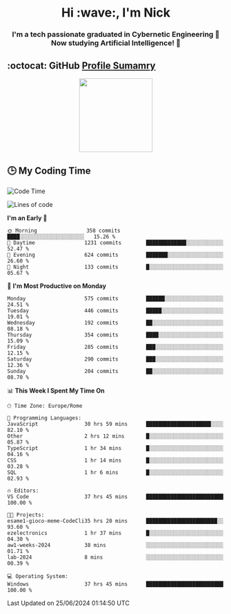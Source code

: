 <h1 align="center">Hi :wave:, I'm Nick</h1>

<h3 align="center">I'm a tech passionate graduated in Cybernetic Engineering 🤖<br>
Now studying Artificial Intelligence! 🧠</h3>


## :octocat: GitHub <a href="https://github.com/vn7n24fzkq/github-profile-summary-cards">Profile Sumamry</a>

<p align="center">
   <img style="height:170px;display:inline-block"  src="http://github-profile-summary-cards.vercel.app/api/cards/profile-details?username=CodeClimberNT&theme=github_dark" />
<!--    <img style="height:170px;display:inline-block"  src="http://github-profile-summary-cards.vercel.app/api/cards/repos-per-language?username=CodeClimberNT&theme=github_dark&exclude=" /> -->
</p>

 ## :clock3: My Coding Time 
 
<!--START_SECTION:waka-->
![Code Time](http://img.shields.io/badge/Code%20Time-332%20hrs%2021%20mins-blue)

![Lines of code](https://img.shields.io/badge/From%20Hello%20World%20I%27ve%20Written-2.8%20million%20lines%20of%20code-blue)

**I'm an Early 🐤** 

```text
🌞 Morning                358 commits         ████░░░░░░░░░░░░░░░░░░░░░   15.26 % 
🌆 Daytime                1231 commits        █████████████░░░░░░░░░░░░   52.47 % 
🌃 Evening                624 commits         ███████░░░░░░░░░░░░░░░░░░   26.60 % 
🌙 Night                  133 commits         █░░░░░░░░░░░░░░░░░░░░░░░░   05.67 % 
```
📅 **I'm Most Productive on Monday** 

```text
Monday                   575 commits         ██████░░░░░░░░░░░░░░░░░░░   24.51 % 
Tuesday                  446 commits         █████░░░░░░░░░░░░░░░░░░░░   19.01 % 
Wednesday                192 commits         ██░░░░░░░░░░░░░░░░░░░░░░░   08.18 % 
Thursday                 354 commits         ████░░░░░░░░░░░░░░░░░░░░░   15.09 % 
Friday                   285 commits         ███░░░░░░░░░░░░░░░░░░░░░░   12.15 % 
Saturday                 290 commits         ███░░░░░░░░░░░░░░░░░░░░░░   12.36 % 
Sunday                   204 commits         ██░░░░░░░░░░░░░░░░░░░░░░░   08.70 % 
```


📊 **This Week I Spent My Time On** 

```text
🕑︎ Time Zone: Europe/Rome

💬 Programming Languages: 
JavaScript               30 hrs 59 mins      █████████████████████░░░░   82.10 % 
Other                    2 hrs 12 mins       █░░░░░░░░░░░░░░░░░░░░░░░░   05.87 % 
TypeScript               1 hr 34 mins        █░░░░░░░░░░░░░░░░░░░░░░░░   04.16 % 
CSS                      1 hr 14 mins        █░░░░░░░░░░░░░░░░░░░░░░░░   03.28 % 
SQL                      1 hr 6 mins         █░░░░░░░░░░░░░░░░░░░░░░░░   02.93 % 

🔥 Editors: 
VS Code                  37 hrs 45 mins      █████████████████████████   100.00 % 

🐱‍💻 Projects: 
esame1-gioco-meme-CodeCli35 hrs 20 mins      ███████████████████████░░   93.60 % 
ezelectronics            1 hr 37 mins        █░░░░░░░░░░░░░░░░░░░░░░░░   04.30 % 
aw1-weeks-2024           38 mins             ░░░░░░░░░░░░░░░░░░░░░░░░░   01.71 % 
lab-2024                 8 mins              ░░░░░░░░░░░░░░░░░░░░░░░░░   00.39 % 

💻 Operating System: 
Windows                  37 hrs 45 mins      █████████████████████████   100.00 % 
```


 Last Updated on 25/06/2024 01:14:50 UTC
<!--END_SECTION:waka-->

